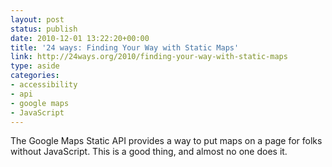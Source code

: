 ```yaml
---
layout: post
status: publish
date: 2010-12-01 13:22:20+00:00
title: '24 ways: Finding Your Way with Static Maps'
link: http://24ways.org/2010/finding-your-way-with-static-maps
type: aside
categories:
- accessibility
- api
- google maps
- JavaScript
---
```


The Google Maps Static API provides a way to put maps on a page for folks without JavaScript. This is a good thing, and almost no one does it.
